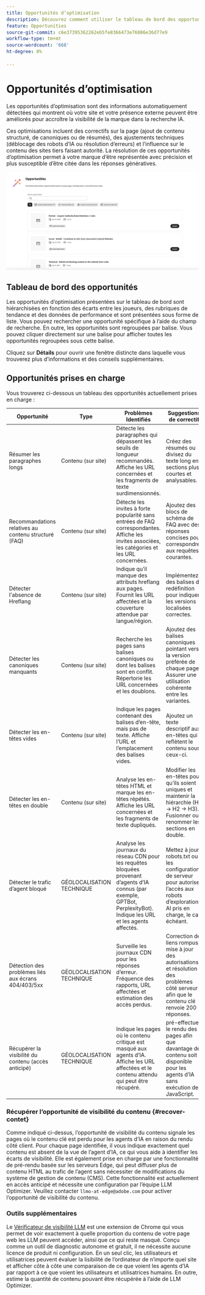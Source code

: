 ```yaml
---
title: Opportunités d’optimisation
description: Découvrez comment utiliser le tableau de bord des opportunités pour détecter automatiquement comment votre site peut être amélioré afin d’augmenter la visibilité de la marque.
feature: Opportunities
source-git-commit: c6e37395362262eb5fe8366473e76086e36d77e9
workflow-type: tm+mt
source-wordcount: '668'
ht-degree: 0%

---
```



# Opportunités d’optimisation

Les opportunités d’optimisation sont des informations automatiquement détectées qui montrent où votre site et votre présence externe peuvent être améliorés pour accroître la visibilité de la marque dans la recherche IA.

Ces optimisations incluent des correctifs sur la page (ajout de contenu structuré, de canoniques ou de résumés), des ajustements techniques (déblocage des robots d’IA ou résolution d’erreurs) et l’influence sur le contenu des sites tiers faisant autorité. La résolution de ces opportunités d’optimisation permet à votre marque d’être représentée avec précision et plus susceptible d’être citée dans les réponses génératives.

![Opportunités d’optimisation](/help/dashboards/assets/oport.png)

## Tableau de bord des opportunités

Les opportunités d’optimisation présentées sur le tableau de bord sont hiérarchisées en fonction des écarts entre les joueurs, des rubriques de tendance et des données de performance et sont présentées sous forme de liste. Vous pouvez rechercher une opportunité spécifique à l’aide du champ de recherche. En outre, les opportunités sont regroupées par balise. Vous pouvez cliquer directement sur une balise pour afficher toutes les opportunités regroupées sous cette balise.

Cliquez sur **Détails** pour ouvrir une fenêtre distincte dans laquelle vous trouverez plus d’informations et des conseils supplémentaires.

## Opportunités prises en charge

Vous trouverez ci-dessous un tableau des opportunités actuellement prises en charge :

| Opportunité | Type | Problèmes Identifiés | Suggestions de correctif |
|---------|----------|----------|----------|
| Résumer les paragraphes longs | Contenu (sur site) | Détecte les paragraphes qui dépassent les seuils de longueur recommandés. Affiche les URL concernées et les fragments de texte surdimensionnés. | Créez des résumés ou divisez du texte long en sections plus courtes et analysables. |
| Recommandations relatives au contenu structuré (FAQ) | Contenu (sur site) | Détecte les invites à forte popularité sans entrées de FAQ correspondantes. Affiche les invites associées, les catégories et les URL concernées. | Ajoutez des blocs de schéma de FAQ avec des réponses concises pour correspondre aux requêtes courantes. |
| Détecter l&#39;absence de Hreflang | Contenu (sur site) | Indique qu’il manque des attributs hreflang aux pages. Fournit les URL affectées et la couverture attendue par langue/région. | Implémentez des balises de redéfinition pour indiquer les versions localisées correctes. |
| Détecter les canoniques manquants | Contenu (sur site) | Recherche les pages sans balises canoniques ou dont les balises sont en conflit. Répertorie les URL concernées et les doublons. | Ajoutez des balises canoniques pointant vers la version préférée de chaque page. Assurer une utilisation cohérente entre les variantes. |
| Détecter les en-têtes vides | Contenu (sur site) | Indique les pages contenant des balises d’en-tête, mais pas de texte. Affiche l’URL et l’emplacement des balises vides. | Ajoutez un texte descriptif aux en-têtes qui reflètent le contenu sous ceux-ci. |
| Détecter les en-têtes en double | Contenu (sur site) | Analyse les en-têtes HTML et marque les en-têtes répétés. Affiche les URL concernées et les fragments de texte dupliqués. | Modifier les en-têtes pour qu’ils soient uniques et maintenir la hiérarchie (H1 → H2 → H3). Fusionner ou renommer les sections en double. |
| Détecter le trafic d’agent bloqué | GÉOLOCALISATION TECHNIQUE | Analyse les journaux du réseau CDN pour les requêtes bloquées provenant d’agents d’IA connus (par exemple, GPTBot, PerplexityBot). Indique les URL et les agents affectés. | Mettez à jour robots.txt ou les configurations de serveur pour autoriser l’accès aux robots d’exploration AI pris en charge, le cas échéant. |
| Détection des problèmes liés aux écrans 404/403/5xx | GÉOLOCALISATION TECHNIQUE | Surveille les journaux CDN pour les réponses d’erreur. Fréquence des rapports, URL affectées et estimation des accès perdus. | Correction de liens rompus, mise à jour des autorisations et résolution des problèmes côté serveur afin que le contenu clé renvoie 200 réponses. |
| Récupérer la visibilité du contenu (accès anticipé) | GÉOLOCALISATION TECHNIQUE | Indique les pages où le contenu critique est masqué aux agents d’IA. Affiche les URL affectées et le contenu attendu qui peut être récupéré. | pré-effectuer le rendu des pages afin que davantage de contenu soit disponible pour les agents d’IA sans exécution de JavaScript. |

### Récupérer l’opportunité de visibilité du contenu {#recover-contet}

Comme indiqué ci-dessus, l’opportunité de visibilité du contenu signale les pages où le contenu clé est perdu pour les agents d’IA en raison du rendu côté client. Pour chaque page identifiée, il vous indique exactement quel contenu est absent de la vue de l’agent d’IA, ce qui vous aide à identifier les écarts de visibilité. Elle est également prise en charge par une fonctionnalité de pré-rendu basée sur les serveurs Edge, qui peut diffuser plus de contenu HTML au trafic de l’agent sans nécessiter de modifications du système de gestion de contenu (CMS). Cette fonctionnalité est actuellement en accès anticipé et nécessite une configuration par l’équipe LLM Optimizer. Veuillez contacter `llmo-at-edge@adobe.com` pour activer l’opportunité de visibilité du contenu.

### Outils supplémentaires

Le [Vérificateur de visibilité LLM](https://chromewebstore.google.com/detail/is-your-webpage-citable/jbjngahjjdgonbeinjlepfamjdmdcbcc) est une extension de Chrome qui vous permet de voir exactement à quelle proportion du contenu de votre page web les LLM peuvent accéder, ainsi que ce qui reste masqué. Conçu comme un outil de diagnostic autonome et gratuit, il ne nécessite aucune licence de produit ni configuration. En un seul clic, les utilisateurs et utilisatrices peuvent évaluer la lisibilité de l’ordinateur de n’importe quel site et afficher côte à côte une comparaison de ce que voient les agents d’IA par rapport à ce que voient les utilisateurs et utilisatrices humains. En outre, estime la quantité de contenu pouvant être récupérée à l’aide de LLM Optimizer.
